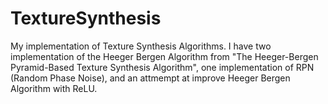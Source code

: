 # TextureSynthesis
My implementation of Texture Synthesis Algorithms. I have two implementation of the Heeger Bergen Algorithm from "The Heeger-Bergen Pyramid-Based Texture Synthesis
Algorithm", one implementation of RPN (Random Phase Noise), and an attmempt at improve Heeger Bergen Algorithm with ReLU.
